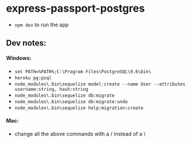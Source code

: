 # express-passport-postgres
- ```npm dev``` to run the app

## Dev notes:
#### Windows: 
- ```set PATH=%PATH%;C:\Program Files\PostgreSQL\9.6\bin\```
- ```heroku pg:psql```
- ```node_modules\.bin\sequelize model:create --name User --attributes username:string, hash:string```
- ```node_modules\.bin\sequelize db:migrate```
- ```node_modules\.bin\sequelize db:migrate:undo```
- ```node_modules\.bin\sequelize help:migration:create```
#### Mac: 
- change all the above commands with a / instead of a \
